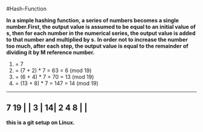 #Hash-Function

**In a simple hashing function, a series of numbers becomes a single number.First, the output value is assumed to be equal to an initial value of s, then for each number in the numerical series, the output value is added to that number and multiplied by s.**
**In order not to increase the number too much, after each step, the output value is equal to the remainder of dividing it by M reference number.**

1. = 7
2. = (7 + 2) * 7 = 63 = 6 (mod 19) 
3. = (6 + 4) * 7 = 70 = 13 (mod 19)
4. = (13 + 8) * 7 = 147 = 14 (mod 19)

------------------
7 19   |         |
3      |       14|
2 4 8  |         |
------------------

**this is a git setup on Linux.**

